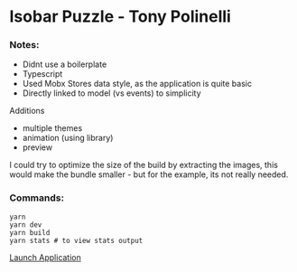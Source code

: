 # Isobar Puzzle - Tony Polinelli

### Notes:

* Didnt use a boilerplate
* Typescript
* Used Mobx Stores data style, as the application is quite basic
* Directly linked to model (vs events) to simplicity

Additions

* multiple themes
* animation (using library)
* preview

I could try to optimize the size of the build by extracting the images, this would make the bundle smaller - but for the example, its not really needed.

### Commands:

```
yarn
yarn dev
yarn build
yarn stats # to view stats output
```

[Launch Application](https://tonypee.github.io/isobar_codechallenge/dist/)
